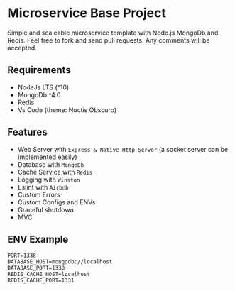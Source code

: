 # Microservice Base Project
Simple and scaleable microservice template with Node.js MongoDb and Redis. Feel free to fork and send pull requests. Any comments will be accepted.

## Requirements
- NodeJs LTS (^10)
- MongoDb ^4.0
- Redis
- Vs Code (theme: Noctis Obscuro)

## Features
- Web Server with `Express & Native Http Server` (a socket server can be implemented easily)
- Database with `MongoDb`
- Cache Service with `Redis`
- Logging with `Winston`
- Eslint with `Airbnb`
- Custom Errors
- Custom Configs and ENVs
- Graceful shutdown
- MVC

## ENV Example
```
PORT=1338
DATABASE_HOST=mongodb://localhost
DATABASE_PORT=1330
REDIS_CACHE_HOST=localhost
REDIS_CACHE_PORT=1331
```
